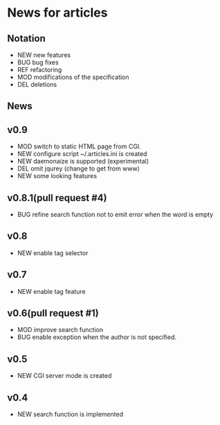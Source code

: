 News for articles
==================

## Notation
- NEW new features
- BUG bug fixes
- REF refactoring
- MOD modifications of the specification
- DEL deletions

## News

v0.9
-----
* MOD switch to static HTML page from CGI.
* NEW configure script ~/.articles.ini is created
* NEW daemonaize is supported (experimental)
* DEL omit jqurey (change to get from www)
* NEW some looking features

v0.8.1(pull request #4)
-----------------------
* BUG refine search function not to emit error when the word is empty

v0.8
-----
* NEW enable tag selector

v0.7
-----
* NEW enable tag feature

v0.6(pull request #1)
----------------------
* MOD improve search function
* BUG enable exception when the author is not specified.

v0.5
-----
* NEW CGI server mode is created

v0.4 
-----
* NEW search function is implemented

